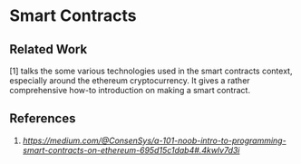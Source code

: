 # Smart Contracts

## Related Work

[1] talks the some various technologies used in the smart contracts context, especially around the ethereum cryptocurrency. It gives a rather comprehensive how-to introduction on making a smart contract.
## References
1. _https://medium.com/@ConsenSys/a-101-noob-intro-to-programming-smart-contracts-on-ethereum-695d15c1dab4#.4kwlv7d3i_
